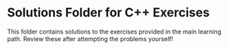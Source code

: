 # Solutions Folder for C++ Exercises

This folder contains solutions to the exercises provided in the main learning path. Review these after attempting the problems yourself!
